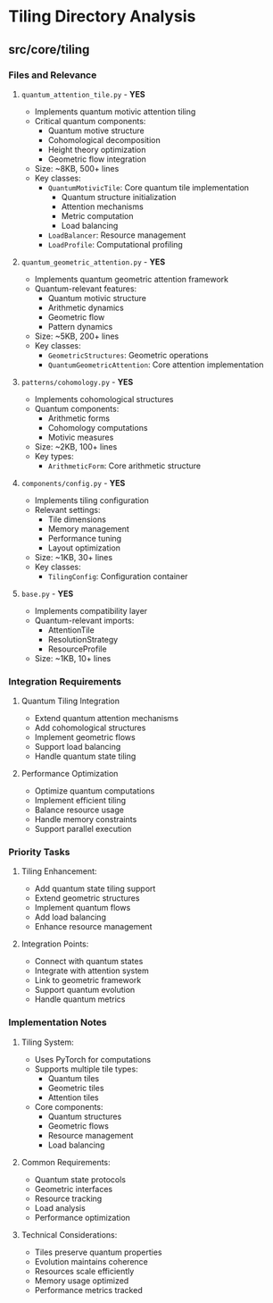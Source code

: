 # Tiling Directory Analysis

## src/core/tiling

### Files and Relevance

1. `quantum_attention_tile.py` - **YES**
   - Implements quantum motivic attention tiling
   - Critical quantum components:
     - Quantum motive structure
     - Cohomological decomposition
     - Height theory optimization
     - Geometric flow integration
   - Size: ~8KB, 500+ lines
   - Key classes:
     - `QuantumMotivicTile`: Core quantum tile implementation
       - Quantum structure initialization
       - Attention mechanisms
       - Metric computation
       - Load balancing
     - `LoadBalancer`: Resource management
     - `LoadProfile`: Computational profiling

2. `quantum_geometric_attention.py` - **YES**
   - Implements quantum geometric attention framework
   - Quantum-relevant features:
     - Quantum motivic structure
     - Arithmetic dynamics
     - Geometric flow
     - Pattern dynamics
   - Size: ~5KB, 200+ lines
   - Key classes:
     - `GeometricStructures`: Geometric operations
     - `QuantumGeometricAttention`: Core attention implementation

3. `patterns/cohomology.py` - **YES**
   - Implements cohomological structures
   - Quantum components:
     - Arithmetic forms
     - Cohomology computations
     - Motivic measures
   - Size: ~2KB, 100+ lines
   - Key types:
     - `ArithmeticForm`: Core arithmetic structure

4. `components/config.py` - **YES**
   - Implements tiling configuration
   - Relevant settings:
     - Tile dimensions
     - Memory management
     - Performance tuning
     - Layout optimization
   - Size: ~1KB, 30+ lines
   - Key classes:
     - `TilingConfig`: Configuration container

5. `base.py` - **YES**
   - Implements compatibility layer
   - Quantum-relevant imports:
     - AttentionTile
     - ResolutionStrategy
     - ResourceProfile
   - Size: ~1KB, 10+ lines

### Integration Requirements

1. Quantum Tiling Integration
   - Extend quantum attention mechanisms
   - Add cohomological structures
   - Implement geometric flows
   - Support load balancing
   - Handle quantum state tiling

2. Performance Optimization
   - Optimize quantum computations
   - Implement efficient tiling
   - Balance resource usage
   - Handle memory constraints
   - Support parallel execution

### Priority Tasks

1. Tiling Enhancement:
   - Add quantum state tiling support
   - Extend geometric structures
   - Implement quantum flows
   - Add load balancing
   - Enhance resource management

2. Integration Points:
   - Connect with quantum states
   - Integrate with attention system
   - Link to geometric framework
   - Support quantum evolution
   - Handle quantum metrics

### Implementation Notes

1. Tiling System:
   - Uses PyTorch for computations
   - Supports multiple tile types:
     - Quantum tiles
     - Geometric tiles
     - Attention tiles
   - Core components:
     - Quantum structures
     - Geometric flows
     - Resource management
     - Load balancing

2. Common Requirements:
   - Quantum state protocols
   - Geometric interfaces
   - Resource tracking
   - Load analysis
   - Performance optimization

3. Technical Considerations:
   - Tiles preserve quantum properties
   - Evolution maintains coherence
   - Resources scale efficiently
   - Memory usage optimized
   - Performance metrics tracked 
